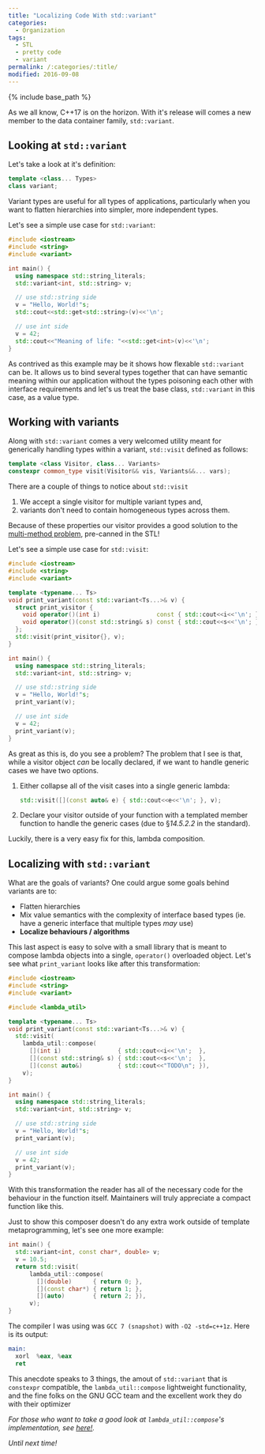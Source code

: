 ```yaml
---
title: "Localizing Code With std::variant"
categories:
  - Organization
tags:
  - STL
  - pretty code
  - variant
permalink: /:categories/:title/
modified: 2016-09-08
---
```


{% include base_path %}

As we all know, C++17 is on the horizon.  With it's release will comes a new member to the data container family, `std::variant`.

## Looking at `std::variant`

Let's take a look at it's definition:

```cpp
template <class... Types>
class variant;
```

Variant types are useful for all types of applications, particularly when you want to flatten hierarchies into simpler, more independent types.

Let's see a simple use case for `std::variant`:

```cpp
#include <iostream>
#include <string>
#include <variant>

int main() {
  using namespace std::string_literals;
  std::variant<int, std::string> v;

  // use std::string side
  v = "Hello, World!"s;
  std::cout<<std::get<std::string>(v)<<'\n';

  // use int side
  v = 42;
  std::cout<<"Meaning of life: "<<std::get<int>(v)<<'\n';
}
```

As contrived as this example may be it shows how flexable `std::variant` can be.  It allows us to bind several types together that can have semantic meaning within our application without the types poisoning each other with interface requirements and let's us treat the base class, `std::variant` in this case, as a value type.

## Working with variants

Along with `std::variant` comes a very welcomed utility meant for generically handling types within a variant, `std::visit` defined as follows:

```cpp
template <class Visitor, class... Variants>
constexpr common_type visit(Visitor&& vis, Variants&&... vars);
```

There are a couple of things to notice about `std::visit`

1. We accept a single visitor for multiple variant types and,
2. variants don't need to contain homogeneous types across them.

Because of these properties our visitor provides a good solution to the [multi-method problem](https://en.wikipedia.org/wiki/Multiple_dispatch), pre-canned in the STL!

Let's see a simple use case for `std::visit`:

```cpp
#include <iostream>
#include <string>
#include <variant>

template <typename... Ts>
void print_variant(const std::variant<Ts...>& v) {
  struct print_visitor {
    void operator()(int i)                const { std::cout<<i<<'\n'; }
    void operator()(const std::string& s) const { std::cout<<s<<'\n'; }
  };
  std::visit(print_visitor{}, v);
}

int main() {
  using namespace std::string_literals;
  std::variant<int, std::string> v;

  // use std::string side
  v = "Hello, World!"s;
  print_variant(v);

  // use int side
  v = 42;
  print_variant(v);
}
```

As great as this is, do you see a problem?  The problem that I see is that, while a visitor object _can_ be locally declared, if we want to handle generic cases we have two options.

1. Either collapse all of the visit cases into a single generic lambda:

    ```cpp
    std::visit([](const auto& e) { std::cout<<e<<'\n'; }, v);
    ```

2. Declare your visitor outside of your function with a templated member function to handle the generic cases (due to &sect;_14.5.2.2_ in the standard).

Luckily, there is a very easy fix for this, lambda composition.

## Localizing with `std::variant`

What are the goals of variants?  One could argue some goals behind variants are to:

* Flatten hierarchies
* Mix value semantics with the complexity of interface based types (ie. have a generic interface that multiple types _may_ use)
* **Localize behaviours / algorithms**

This last aspect is easy to solve with a small library that is meant to compose lambda objects into a single, `operator()` overloaded object.  Let's see what `print_variant` looks like after this transformation:

```cpp
#include <iostream>
#include <string>
#include <variant>

#include <lambda_util>

template <typename... Ts>
void print_variant(const std::variant<Ts...>& v) {
  std::visit(
    lambda_util::compose(
      [](int i)                { std::cout<<i<<'\n';  },
      [](const std::string& s) { std::cout<<s<<'\n';  },
      [](const auto&)          { std::cout<<"TODO\n"; }),
    v);
}

int main() {
  using namespace std::string_literals;
  std::variant<int, std::string> v;

  // use std::string side
  v = "Hello, World!"s;
  print_variant(v);

  // use int side
  v = 42;
  print_variant(v);
}
```

With this transformation the reader has all of the necessary code for the behaviour in the function itself.  Maintainers will truly appreciate a compact function like this.

Just to show this composer doesn't do any extra work outside of template metaprogramming, let's see one more example:

```cpp
int main() {
  std::variant<int, const char*, double> v;
  v = 10.5;
  return std::visit(
      lambda_util::compose(
        [](double)      { return 0; },
        [](const char*) { return 1; },
        [](auto)        { return 2; }),
      v);
}
```

The compiler I was using was `GCC 7 (snapshot)` with `-O2 -std=c++1z`.  Here is its output:

```nasm
main:
  xorl  %eax, %eax
  ret
```

This anecdote speaks to 3 things, the amout of `std::variant` that is `constexpr` compatible, the `lambda_util::compose` lightweight functionality, and the fine folks on the GNU GCC team and the excellent work they do with their optimizer <i class='fa fa-smile-o' />

For those who want to take a good look at `lambda_util::compose`'s implementation, see [here!](https://gist.github.com/cdacamar/584c6d43a9cca1ccffec3b36ad5dfe3f).

Until next time! <i class='fa fa-thumbs-up' />